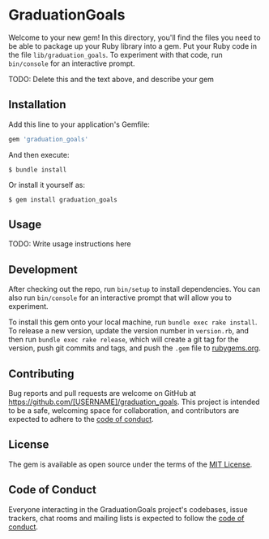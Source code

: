 # GraduationGoals

Welcome to your new gem! In this directory, you'll find the files you need to be able to package up your Ruby library into a gem. Put your Ruby code in the file `lib/graduation_goals`. To experiment with that code, run `bin/console` for an interactive prompt.

TODO: Delete this and the text above, and describe your gem

## Installation

Add this line to your application's Gemfile:

```ruby
gem 'graduation_goals'
```

And then execute:

    $ bundle install

Or install it yourself as:

    $ gem install graduation_goals

## Usage

TODO: Write usage instructions here

## Development

After checking out the repo, run `bin/setup` to install dependencies. You can also run `bin/console` for an interactive prompt that will allow you to experiment.

To install this gem onto your local machine, run `bundle exec rake install`. To release a new version, update the version number in `version.rb`, and then run `bundle exec rake release`, which will create a git tag for the version, push git commits and tags, and push the `.gem` file to [rubygems.org](https://rubygems.org).

## Contributing

Bug reports and pull requests are welcome on GitHub at https://github.com/[USERNAME]/graduation_goals. This project is intended to be a safe, welcoming space for collaboration, and contributors are expected to adhere to the [code of conduct](https://github.com/[USERNAME]/graduation_goals/blob/master/CODE_OF_CONDUCT.md).


## License

The gem is available as open source under the terms of the [MIT License](https://opensource.org/licenses/MIT).

## Code of Conduct

Everyone interacting in the GraduationGoals project's codebases, issue trackers, chat rooms and mailing lists is expected to follow the [code of conduct](https://github.com/[USERNAME]/graduation_goals/blob/master/CODE_OF_CONDUCT.md).
